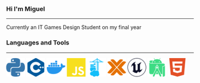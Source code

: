 ### Hi I'm Miguel
---
Currently an IT Games Design Student on my final year


### Languages and Tools
---
<img src="./Icons/python-color.svg" width="10%">
<img src="./Icons/cplusplus-color.svg" width="10%">
<img src="./Icons/docker-color.svg" width="10%">
<img src="./Icons/javascript-color.svg" width="10%">
<img src="./Icons/portainer-color.svg" width="10%">
<img src="./Icons/proxmox-color.svg" width="10%">
<img src="./Icons/unrealengine-color.svg" width="10%">
<img src="./Icons/androidstudio-color.svg" width="10%">
<img src="./Icons/html5-color.svg" width="10%">

<!--
**MiguelAngeloBautista/MiguelAngeloBautista** is a ✨ _special_ ✨ repository because its `README.md` (this file) appears on your GitHub profile.

Here are some ideas to get you started:

- 🔭 I’m currently working on ...
- 🌱 I’m currently learning ...
- 👯 I’m looking to collaborate on ...
- 🤔 I’m looking for help with ...
- 💬 Ask me about ...
- 📫 How to reach me: ...
- 😄 Pronouns: ...
- ⚡ Fun fact: ...
-->
